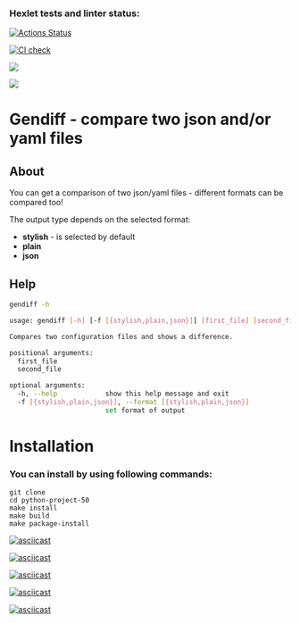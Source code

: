 ### Hexlet tests and linter status:
[![Actions Status](https://github.com/EkaterinaKonst/python-project-50/workflows/hexlet-check/badge.svg)](https://github.com/EkaterinaKonst/python-project-50/actions)

[![CI check](https://github.com/EkaterinaKonst/python-project-50/actions/workflows/main.yml/badge.svg)](https://github.com/EkaterinaKonst/python-project-50/actions/workflows/maim.yml)

<a href="https://codeclimate.com/github/EkaterinaKonst/python-project-50/maintainability"><img src="https://api.codeclimate.com/v1/badges/fde8d5dda619fc18d29c/maintainability" /></a>

<a href="https://codeclimate.com/github/EkaterinaKonst/python-project-50/test_coverage"><img src="https://api.codeclimate.com/v1/badges/fde8d5dda619fc18d29c/test_coverage" /></a>

# **Gendiff** - compare two json and/or yaml files

## **About**
You can get a comparison of two json/yaml files - different formats can be compared too!


The output type depends on the selected format:
- **stylish** - is selected by default
- **plain**
- **json**

## Help
```bash
gendiff -h

usage: gendiff [-h] [-f [{stylish,plain,json}]] [first_file] [second_file]

Compares two configuration files and shows a difference.

positional arguments:
  first_file
  second_file

optional arguments:
  -h, --help            show this help message and exit
  -f [{stylish,plain,json}], --format [{stylish,plain,json}]
                        set format of output
```

# Installation

### You can install by using following commands:
    git clone
    cd python-project-50
    make install
    make build
    make package-install

[![asciicast](https://asciinema.org/a/C246BEASVsR7ivLi32ibVFc0J.svg)](https://asciinema.org/a/C246BEASVsR7ivLi32ibVFc0J)

[![asciicast](https://asciinema.org/a/zNSQFIWap7k68P2N5DRTdSNnV.svg)](https://asciinema.org/a/zNSQFIWap7k68P2N5DRTdSNnV)

[![asciicast](https://asciinema.org/a/BcHDH0D3alz9cmSNInSqhanoP.svg)](https://asciinema.org/a/BcHDH0D3alz9cmSNInSqhanoP)

[![asciicast](https://asciinema.org/a/BUzu84BCpZpmzNbO0HDg4iF1M.svg)](https://asciinema.org/a/BUzu84BCpZpmzNbO0HDg4iF1M)

[![asciicast](https://asciinema.org/a/80HDTbWB8DJYhsQ7muhlGh7Y4.svg)](https://asciinema.org/a/80HDTbWB8DJYhsQ7muhlGh7Y4)
